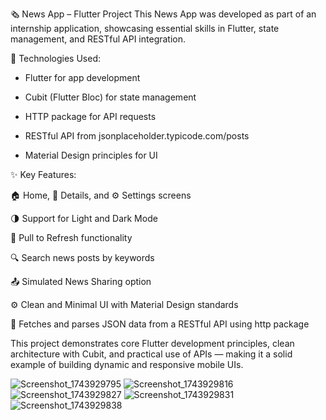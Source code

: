 🗞️ News App – Flutter Project
This News App was developed as part of an internship application, showcasing essential skills in Flutter, state management, and RESTful API integration.

🔧 Technologies Used:

 - Flutter for app development

 - Cubit (Flutter Bloc) for state management

 - HTTP package for API requests

 - RESTful API from jsonplaceholder.typicode.com/posts

 - Material Design principles for UI

✨ Key Features:

🏠 Home, 📄 Details, and ⚙️ Settings screens

🌗 Support for Light and Dark Mode

🔁 Pull to Refresh functionality

🔍 Search news posts by keywords

📤 Simulated News Sharing option

⚙️ Clean and Minimal UI with Material Design standards

🔌 Fetches and parses JSON data from a RESTful API using http package

This project demonstrates core Flutter development principles, clean architecture with Cubit, and practical use of APIs — making it a solid example of building dynamic and responsive mobile UIs.



![Screenshot_1743929795](https://github.com/user-attachments/assets/88502806-b351-4859-8f33-08924e126e23)
![Screenshot_1743929816](https://github.com/user-attachments/assets/ae9fba0d-c497-49f5-aa76-4e2d03c0c2bf)
![Screenshot_1743929827](https://github.com/user-attachments/assets/c2997d4d-a40b-4764-a15d-565b770db7e8)
![Screenshot_1743929831](https://github.com/user-attachments/assets/5088bc2e-07c9-47e6-9f52-62893a664fb8)
![Screenshot_1743929838](https://github.com/user-attachments/assets/86ced708-06a7-45b8-b1da-f314f95a4600)
